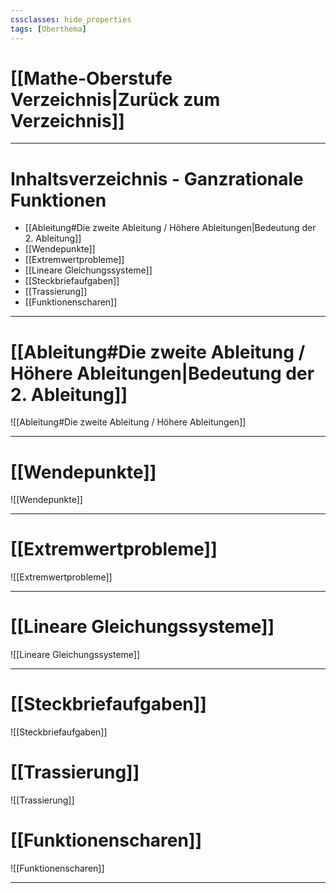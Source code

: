 ```yaml
---
cssclasses: hide_properties
tags: [Oberthema]
---
```


# [[Mathe-Oberstufe Verzeichnis|Zurück zum Verzeichnis]]

___
# Inhaltsverzeichnis - Ganzrationale Funktionen

- [[Ableitung#Die zweite Ableitung / Höhere Ableitungen|Bedeutung der 2. Ableitung]]
- [[Wendepunkte]]
- [[Extremwertprobleme]]
- [[Lineare Gleichungssysteme]]
- [[Steckbriefaufgaben]]
- [[Trassierung]]
- [[Funktionenscharen]]

___
# [[Ableitung#Die zweite Ableitung / Höhere Ableitungen|Bedeutung der 2. Ableitung]]

![[Ableitung#Die zweite Ableitung / Höhere Ableitungen]]

___
# [[Wendepunkte]]

![[Wendepunkte]]

___
# [[Extremwertprobleme]]

![[Extremwertprobleme]]
___
# [[Lineare Gleichungssysteme]]

![[Lineare Gleichungssysteme]]
___
# [[Steckbriefaufgaben]]

![[Steckbriefaufgaben]]


# [[Trassierung]]

![[Trassierung]]


# [[Funktionenscharen]]

![[Funktionenscharen]]

___